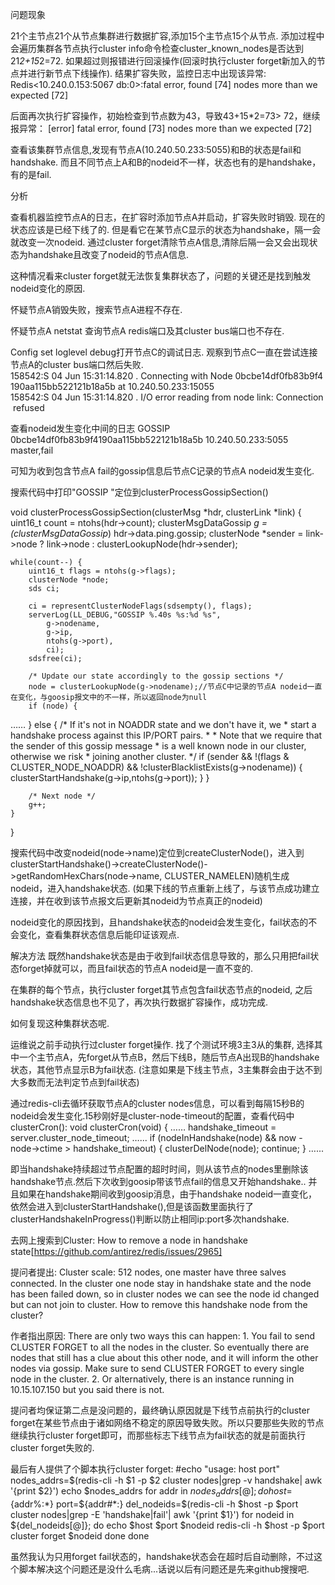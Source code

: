 问题现象

21个主节点21个从节点集群进行数据扩容,添加15个主节点15个从节点.
添加过程中会遍历集群各节点执行cluster info命令检查cluster_known_nodes是否达到21*2+15*2=72. 如果超过则报错进行回滚操作(回滚时执行cluster forget新加入的节点并进行新节点下线操作).
结果扩容失败，监控日志中出现该异常:
Redis<10.240.0.153:5067 db:0>:fatal error, found [74] nodes more than we expected [72]

后面再次执行扩容操作，初始检查到节点数为43，导致43+15*2=73> 72，继续报异常：
[error] fatal error, found [73] nodes more than we expected [72] 

查看该集群节点信息,发现有节点A(10.240.50.233:5055)和B的状态是fail和handshake. 而且不同节点上A和B的nodeid不一样，状态也有的是handshake，有的是fail.

分析

查看机器监控节点A的日志，在扩容时添加节点A并启动，扩容失败时销毁. 现在的状态应该是已经下线了的. 但是看它在某节点C显示的状态为handshake，隔一会就改变一次nodeid. 通过cluster forget清除节点A信息,清除后隔一会又会出现状态为handshake且改变了nodeid的节点A信息.

这种情况看来cluster forget就无法恢复集群状态了，问题的关键还是找到触发nodeid变化的原因.


怀疑节点A销毁失败，搜索节点A进程不存在.

怀疑节点A netstat 查询节点A redis端口及其cluster bus端口也不存在.

Config set loglevel debug打开节点C的调试日志.
观察到节点C一直在尝试连接节点A的cluster bus端口然后失败.
158542:S 04 Jun 15:31:14.820 . Connecting with Node 0bcbe14df0fb83b9f4190aa115bb522121b18a5b at 10.240.50.233:15055
158542:S 04 Jun 15:31:14.820 . I/O error reading from node link: Connection refused


查看nodeid发生变化中间的日志
GOSSIP 0bcbe14df0fb83b9f4190aa115bb522121b18a5b 10.240.50.233:5055 master,fail

可知为收到包含节点A fail的gossip信息后节点C记录的节点A nodeid发生变化.

搜索代码中打印"GOSSIP "定位到clusterProcessGossipSection()

void clusterProcessGossipSection(clusterMsg *hdr, clusterLink *link) {
    uint16_t count = ntohs(hdr->count);
    clusterMsgDataGossip *g = (clusterMsgDataGossip*) hdr->data.ping.gossip;
    clusterNode *sender = link->node ? link->node : clusterLookupNode(hdr->sender);

    while(count--) {
        uint16_t flags = ntohs(g->flags);
        clusterNode *node;
        sds ci;

        ci = representClusterNodeFlags(sdsempty(), flags);
        serverLog(LL_DEBUG,"GOSSIP %.40s %s:%d %s",
            g->nodename,
            g->ip,
            ntohs(g->port),
            ci);
        sdsfree(ci);

        /* Update our state accordingly to the gossip sections */
        node = clusterLookupNode(g->nodename);//节点C中记录的节点A nodeid一直在变化，与goosip报文中的不一样，所以返回node为null
        if (node) {
……
        } else {
            /* If it's not in NOADDR state and we don't have it, we
             * start a handshake process against this IP/PORT pairs.
             *
             * Note that we require that the sender of this gossip message
             * is a well known node in our cluster, otherwise we risk
             * joining another cluster. */
            if (sender &&
                !(flags & CLUSTER_NODE_NOADDR) &&
                !clusterBlacklistExists(g->nodename))
            {
                clusterStartHandshake(g->ip,ntohs(g->port));
            }
        }

        /* Next node */
        g++;
    }
}

搜索代码中改变nodeid(node->name)定位到createClusterNode()，进入到clusterStartHandshake()->createClusterNode()->getRandomHexChars(node->name, CLUSTER_NAMELEN)随机生成nodeid，进入handshake状态.  (如果下线的节点重新上线了，与该节点成功建立连接，并在收到该节点报文后更新其nodeid为节点真正的nodeid)

nodeid变化的原因找到，且handshake状态的nodeid会发生变化，fail状态的不会变化，查看集群状态信息后能印证该观点.

解决方法
既然handshake状态是由于收到fail状态信息导致的，那么只用把fail状态forget掉就可以，而且fail状态的节点A nodeid是一直不变的.

在集群的每个节点，执行cluster forget其节点包含fail状态节点的nodeid, 之后handshake状态信息也不见了，再次执行数据扩容操作，成功完成.

如何复现这种集群状态呢.

运维说之前手动执行过cluster forget操作. 找了个测试环境3主3从的集群, 选择其中一个主节点A，先forget从节点B，然后下线B，随后节点A出现B的handshake状态，其他节点显示B为fail状态. (注意如果是下线主节点，3主集群会由于达不到大多数而无法判定节点到fail状态)

通过redis-cli去循环获取节点A的cluster nodes信息，可以看到每隔15秒B的nodeid会发生变化.15秒刚好是cluster-node-timeout的配置，查看代码中clusterCron():
void clusterCron(void) {
……
handshake_timeout = server.cluster_node_timeout;
…...
        if (nodeInHandshake(node) && now - node->ctime > handshake_timeout) {
            clusterDelNode(node);
            continue;
        }
…...

即当handshake持续超过节点配置的超时时间，则从该节点的nodes里删除该handshake节点.然后下次收到goosip带该节点fail的信息又开始handshake.. 并且如果在handshake期间收到goosip消息，由于handshake nodeid一直变化，依然会进入到clusterStartHandshake(),但是该函数里面执行了clusterHandshakeInProgress()判断以防止相同ip:port多次handshake.

去网上搜索到Cluster: How to remove a node in handshake state[https://github.com/antirez/redis/issues/2965]

提问者提出:
Cluster scale: 512 nodes, one master have three salves connected.
In the cluster one node stay in handshake state and the node has been failed down, so in cluster nodes we can see the node id changed but can not join to cluster.
How to remove this handshake node from the cluster?

作者指出原因:
There are only two ways this can happen:
	1. You fail to send CLUSTER FORGET to all the nodes in the cluster. So eventually there are nodes that still has a clue about this other node, and it will inform the other nodes via gossip. Make sure to send CLUSTER FORGET to every single node in the cluster.
	2. Or alternatively, there is an instance running in 10.15.107.150 but you said there is not.

提问者均保证第二点是没问题的，最终确认原因就是下线节点前执行的cluster forget在某些节点由于诸如网络不稳定的原因导致失败。所以只要那些失败的节点继续执行cluster forget即可，而那些标志下线节点为fail状态的就是前面执行cluster forget失败的.

最后有人提供了个脚本执行cluster forget:
#echo "usage: host port"
nodes_addrs=$(redis-cli -h $1 -p $2 cluster nodes|grep -v handshake| awk '{print $2}')
echo $nodes_addrs
for addr in ${nodes_addrs[@]}; do
    host=${addr%:*}
    port=${addr#*:}
    del_nodeids=$(redis-cli -h $host -p $port cluster nodes|grep -E 'handshake|fail'| awk '{print $1}')
    for nodeid in ${del_nodeids[@]}; do
        echo $host $port $nodeid
        redis-cli -h $host -p $port cluster forget $nodeid
    done
done

虽然我认为只用forget fail状态的，handshake状态会在超时后自动删除，不过这个脚本解决这个问题还是没什么毛病...话说以后有问题还是先来github搜搜吧.


